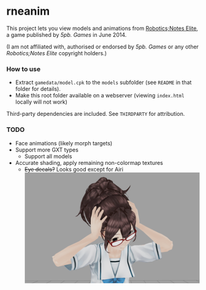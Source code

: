 # rneanim

This project lets you view models and animations from [Robotics;Notes Elite](https://vndb.org/v5883), a game published by *5pb. Games* in June 2014.

(I am not affiliated with, authorised or endorsed by *5pb. Games* or any other *Robotics;Notes Elite* copyright holders.)

### How to use

- Extract `gamedata/model.cpk` to the `models` subfolder (see `README` in that folder for details).
- Make this root folder available on a webserver (viewing `index.html` locally will not work)

Third-party dependencies are included. See `THIRDPARTY` for attribution.

### TODO

- Face animations (likely morph targets)
- Support more GXT types
  - Support all models
- Accurate shading, apply remaining non-colormap textures
  - ~~Eye decals?~~ Looks good except for Airi
![AkiDamaged](akidamaged.png?raw=true "AkiDamaged")